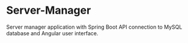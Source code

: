 # Server-Manager
Server manager application with Spring Boot API connection to MySQL database and Angular user interface.

